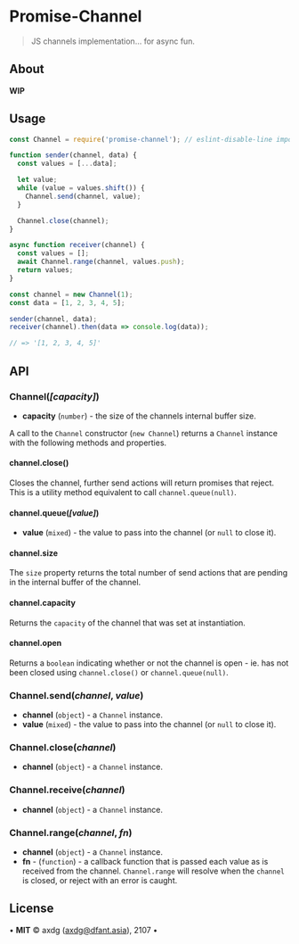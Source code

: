 # Promise-Channel

> JS channels implementation... for async fun.

## About

**WIP**

## Usage

```js
const Channel = require('promise-channel'); // eslint-disable-line import/no-unresolved

function sender(channel, data) {
  const values = [...data];

  let value;
  while (value = values.shift()) {
    Channel.send(channel, value);
  }

  Channel.close(channel);
}

async function receiver(channel) {
  const values = [];
  await Channel.range(channel, values.push);
  return values;
}

const channel = new Channel(1);
const data = [1, 2, 3, 4, 5];

sender(channel, data);
receiver(channel).then(data => console.log(data));

// => '[1, 2, 3, 4, 5]'

```

## API

### Channel(*[capacity]*)

 - **capacity** (`number`) - the size of the channels internal buffer size.

A call to the `Channel` constructor (`new Channel`) returns a `Channel` instance with the following methods and properties.

#### channel.close()

Closes the channel, further send actions will return promises that reject. This is a utility
method equivalent to call `channel.queue(null)`.

#### channel.queue(*[value]*)

 - **value** (`mixed`) - the value to pass into the channel (or `null` to close it).

#### channel.size

The `size` property returns the total number of send actions that are pending in the internal buffer of the channel.

#### channel.capacity

Returns the `capacity` of the channel that was set at instantiation.

#### channel.open

Returns a `boolean` indicating whether or not the channel is open - ie. has not been closed using `channel.close()` or `channel.queue(null)`.

### Channel.send(*channel*, *value*)

 - **channel** (`object`) - a `Channel` instance.
 - **value** (`mixed`) - the value to pass into the channel (or `null` to close it).

### Channel.close(*channel*)

 - **channel** (`object`) - a `Channel` instance.

### Channel.receive(*channel*)

 - **channel** (`object`) - a `Channel` instance.

### Channel.range(*channel*, *fn*)

 - **channel** (`object`) - a `Channel` instance.
 - **fn** - (`function`) - a callback function that is passed each value as is received from the channel. `Channel.range` will resolve when the `channel` is closed, or reject with an error is caught.

## License

&bull; **MIT** &copy; axdg ([axdg@dfant.asia](mailto:axdg@dfant.asia)), 2107 &bull;

